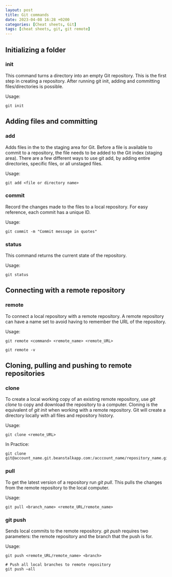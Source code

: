 ```yaml
---
layout: post
title: Git commands
date: 2023-04-08 16:28 +0200
categories: [Cheat sheets, Git]
tags: [cheat sheets, git, git remote] 
---
```

## Initializing a folder
### init
This command turns a directory into an empty Git repository. This is the first step in creating a repository. After running git init, adding and committing files/directories is possible.

Usage:

```shell
git init
```
## Adding files and committing
### add
Adds files in the to the staging area for Git. Before a file is available to commit to a repository, the file needs to be added to the Git index (staging area). There are a few different ways to use git add, by adding entire directories, specific files, or all unstaged files.

Usage:

```shell
git add <file or directory name>
```
### commit
Record the changes made to the files to a local repository. For easy reference, each commit has a unique ID.

Usage:

```shell
git commit -m "Commit message in quotes"
```
### status
This command returns the current state of the repository.

Usage:

```shell
git status
```
## Connecting with a remote repository
### remote
To connect a local repository with a remote repository. A remote repository can have a name set to avoid having to remember the URL of the repository.

Usage:

```shell
git remote <command> <remote_name> <remote_URL>

git remote -v
```

## Cloning, pulling and pushing to remote repositories
### clone
To create a local working copy of an existing remote repository, use _git clone_ to copy and download the repository to a computer. Cloning is the equivalent of _git init_ when working with a remote repository. Git will create a directory locally with all files and repository history.

Usage:

```shell
git clone <remote_URL>
```

In Practice:

```shell
git clone git@account_name.git.beanstalkapp.com:/acccount_name/repository_name.git
```

### pull
To get the latest version of a repository run _git pull_. This pulls the changes from the remote repository to the local computer.

Usage:

```shell
git pull <branch_name> <remote_URL/remote_name>
```

### git push
Sends local commits to the remote repository. _git push_ requires two parameters: the remote repository and the branch that the push is for.

Usage:

```shell
git push <remote_URL/remote_name> <branch>

# Push all local branches to remote repository
git push —all
```